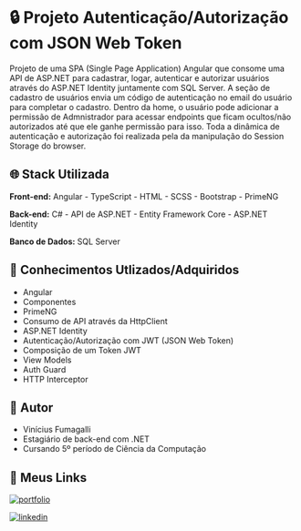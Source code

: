 
# 🔒 Projeto Autenticação/Autorização com JSON Web Token 
Projeto de uma SPA (Single Page Application) Angular que consome uma API de ASP.NET para cadastrar, logar, autenticar e autorizar usuários através do ASP.NET Identity juntamente com SQL Server. A seção de cadastro de usuários envia um código de autenticação no email do usuário para completar o cadastro. Dentro da home, o usuário pode adicionar a permissão de Admnistrador para acessar endpoints que ficam ocultos/não autorizados até que ele ganhe permissão para isso. Toda a dinâmica de autenticação e autorização foi realizada pela da manipulação do Session Storage do browser.




## 🌐 Stack Utilizada

**Front-end:** Angular - TypeScript - HTML - SCSS - Bootstrap - PrimeNG

**Back-end:** C# - API de ASP.NET - Entity Framework Core - ASP.NET Identity 

**Banco de Dados:** SQL Server


## 🧠 Conhecimentos Utlizados/Adquiridos

- Angular
- Componentes 
- PrimeNG
- Consumo de API através da HttpClient
- ASP.NET Identity
- Autenticação/Autorização com JWT (JSON Web Token)
- Composição de um Token JWT 
- View Models
- Auth Guard
- HTTP Interceptor

## 🙋 Autor

- Vinícius Fumagalli
- Estagiário de back-end com .NET
- Cursando 5º período de Ciência da Computação


## 🔗 Meus Links
[![portfolio](https://img.shields.io/badge/portfolio-000?style=for-the-badge&logo=ko-fi&logoColor=white)](https://github.com/vini-fumagalli)

[![linkedin](https://img.shields.io/badge/linkedin-0A66C2?style=for-the-badge&logo=linkedin&logoColor=white)](https://www.linkedin.com/in/vin%C3%ADcius-fumagalli-b59313250/)
